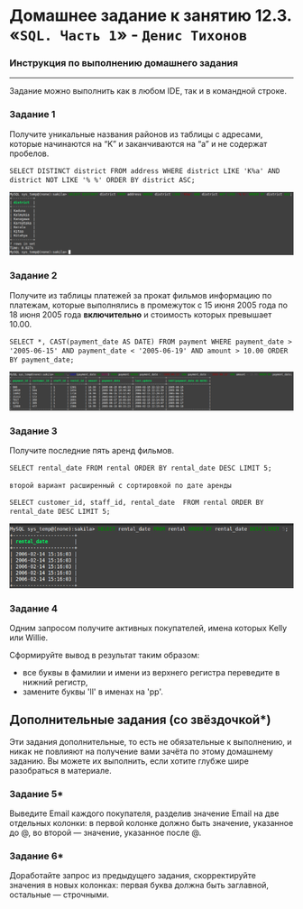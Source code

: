 # Домашнее задание к занятию 12.3. «`SQL. Часть 1`» - `Денис Тихонов`
### Инструкция по выполнению домашнего задания


---

Задание можно выполнить как в любом IDE, так и в командной строке.

### Задание 1

Получите уникальные названия районов из таблицы с адресами, которые начинаются на “K” и заканчиваются на “a” и не содержат пробелов.

```
SELECT DISTINCT district FROM address WHERE district LIKE 'K%a' AND district NOT LIKE '% %' ORDER BY district ASC;
```
![Выполнение запроса в консоли](1.png)

### Задание 2

Получите из таблицы платежей за прокат фильмов информацию по платежам, которые выполнялись в промежуток с 15 июня 2005 года по 18 июня 2005 года **включительно** и стоимость которых превышает 10.00.

```
SELECT *, CAST(payment_date AS DATE) FROM payment WHERE payment_date > '2005-06-15' AND payment_date < '2005-06-19' AND amount > 10.00 ORDER BY payment_date;
```
![Выполнение запроса в консоли](2.png)

### Задание 3

Получите последние пять аренд фильмов.

```
SELECT rental_date FROM rental ORDER BY rental_date DESC LIMIT 5;
```
`второй вариант расширенный с сортировкой по дате аренды`
```
SELECT customer_id, staff_id, rental_date  FROM rental ORDER BY rental_date DESC LIMIT 5;
```

![Выполнение запроса в консоли](3.png)

### Задание 4

Одним запросом получите активных покупателей, имена которых Kelly или Willie. 

Сформируйте вывод в результат таким образом:
- все буквы в фамилии и имени из верхнего регистра переведите в нижний регистр,
- замените буквы 'll' в именах на 'pp'.

## Дополнительные задания (со звёздочкой*)
Эти задания дополнительные, то есть не обязательные к выполнению, и никак не повлияют на получение вами зачёта по этому домашнему заданию. Вы можете их выполнить, если хотите глубже шире разобраться в материале.

### Задание 5*

Выведите Email каждого покупателя, разделив значение Email на две отдельных колонки: в первой колонке должно быть значение, указанное до @, во второй — значение, указанное после @.

### Задание 6*

Доработайте запрос из предыдущего задания, скорректируйте значения в новых колонках: первая буква должна быть заглавной, остальные — строчными.
